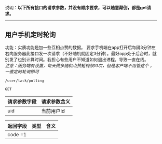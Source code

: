 

说明：**以下所有接口的请求参数，并没有顺序要求，可以随意颠倒，都是get请求。**

----
## 用户手机定时轮询

功能：实质功能是加一些互相点赞的数据。  要求手机端在app打开后每隔3分钟左右向服务器此接口发一次请求（不好随机就固定3分钟）。最好app处于后台时，就别发了也别计算时间。我担心有些用户不知道如何退出进程，导致一直在线。  
*注意：服务端有设置，每天做多随机点赞短视频10次，但是客户端不用管这个 ，一直定时轮询即可*
~~~    
/user/task/polling
~~~
~~~
GET
~~~

| 请求参数字段        | 请求参数含义  |
| -------- |:------|
|uid|  当前用户id|


| 返回字段        | 类型 |含义  |
| -------- |:------|:------|
|  code =1  |  ||



